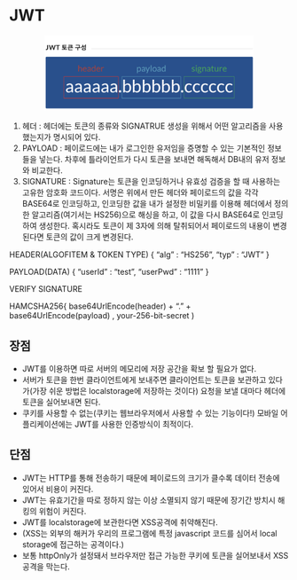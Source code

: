 
# JWT 

<div style="text-align: center;">
<img src="../../../etc/image/AUTH/JWT.png" alt="이미지" width="75%">
</div>

1. 헤더 : 헤더에는 토큰의 종류와 SIGNATRUE 생성을 위해서 어떤 알고리즘을 사용했는지가 명시되어 있다.
2. PAYLOAD : 페이로드에는 내가 로그인한 유저임을 증명할 수 있는 기본적인 정보들을 넣는다. 차후에 틀라이언트가 다시 토큰을 보내면 해독해서 DB내의 유저 정보와 비교한다.
3. SIGNATURE : Signature는 토큰을 인코딩하거나 유효성 검증을 할 때 사용하는 고유한 암호화 코드이다. 서명은 위에서 만든 헤더와 페이로드의 값을 각각 BASE64로 인코딩하고, 인코딩한 값을 내가 설정한 비밀키를 이용해 헤더에서 정의한 알고리즘(여기서는 HS256)으로 해싱을 하고, 이 값을 다시 BASE64로 인코딩하여 생성한다. 혹시라도 토큰이 제 3자에 의해 탈취되어서 페이로드의 내용이 변경된다면 토큰의 값이 크게 변경된다.


HEADER(ALGOFITEM & TOKEN TYPE)
{
    “alg” : “HS256”,
    “typ” : “JWT”
}

PAYLOAD(DATA)
{
    “userId” : “test”,
    “userPwd” : “1111”
}

VERIFY SIGNATURE

HAMCSHA256{
    base64UrlEncode(header) + “.” +
    base64UrlEncode(payload) ,
    your-256-bit-secret
)

## 장점
- JWT를 이용하면 따로 서버의 메모리에 저장 공간을 확보 할 필요가 없다.
- 서버가 토큰을 한번 클라이언트에게 보내주면 클라이언트는 토큰을 보관하고 있다가(가장 쉬운 방법은 localstorage에 저장하는 것이다) 요청을 보낼 대마다 헤더에 토큰을 실어보내면 된다.
- 쿠키를 사용할 수 없는(쿠키는 웹브라우저에서 사용할 수 있는 기능이다!) 모바일 어플리케이션에는 JWT를 사용한 인증방식이 최적이다.

## 단점
- JWT는 HTTP를 통해 전송하기 때문에 페이로드의 크기가 클수록 데이터 전송에 있어서 비용이 커진다.
- JWT는 유효기간을 따로 정하지 않는 이상 소멸되지 않기 때문에 장기간 방치시 해킹의 위험이 커진다.
- JWT를 localstorage에 보관한다면 XSS공격에 취약해진다.
- (XSS는 외부의 해커가 우리의 프로그램에 특정 javascript 코드를 심어서 local storage에 접근하는 공격이다.)
- 보통 httpOnly가 설정돼서 브라우저만 접근 가능한 쿠키에 토큰을 실어보내서 XSS 공격을 막는다.